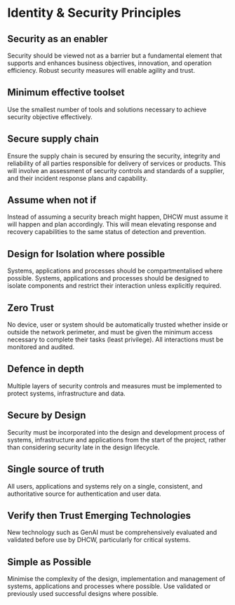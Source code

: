 # Identity & Security Principles

## Security as an enabler

Security should be viewed not as a barrier but a fundamental element that
supports and enhances business objectives, innovation, and operation efficiency.
Robust security measures will enable agility and trust.

## Minimum effective toolset

Use the smallest number of tools and solutions necessary to achieve security
objective effectively.

## Secure supply chain

Ensure the supply chain is secured by ensuring the security, integrity and
reliability of all parties responsible for delivery of services or products.
This will involve an assessment of  security controls and standards of a
supplier, and their incident response plans and capability.

## Assume when not if

Instead of assuming a security breach might happen, DHCW must assume it will
happen and plan accordingly. This will mean elevating response and recovery
capabilities to the same status of detection and prevention.

## Design for Isolation where possible

Systems, applications and processes should be compartmentalised where possible.
Systems, applications and processes should be designed to isolate components and
restrict their interaction unless explicitly required.

## Zero Trust

No device, user or system should be automatically trusted whether inside or
outside the network perimeter, and must be given the minimum access necessary
to complete their tasks (least privilege). All interactions must be monitored
and audited.

## Defence in depth

Multiple layers of security controls and measures must be implemented to protect
systems, infrastructure and data.

## Secure by Design

Security must be incorporated into the design and development process of
systems, infrastructure and applications from the start of the project, rather
than considering security late in the design lifecycle.

## Single source of truth

All users, applications and systems rely on a single, consistent, and
authoritative source for authentication and user data.

## Verify then Trust Emerging Technologies

New technology such as GenAI must be comprehensively evaluated and validated
before use by DHCW, particularly for critical systems.

## Simple as Possible

Minimise the complexity of the design, implementation and management of systems,
applications and processes where possible. Use validated or previously used
successful designs where possible.
